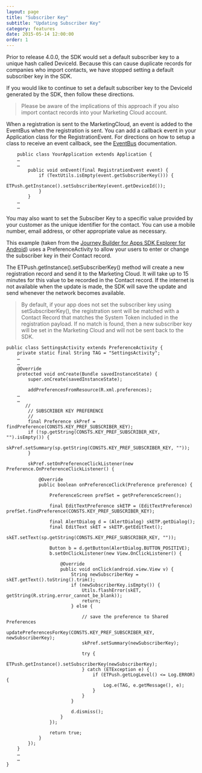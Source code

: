 ```yaml
---
layout: page
title: "Subscriber Key"
subtitle: "Updating Subscriber Key"
category: features
date: 2015-05-14 12:00:00
order: 1
---
```

Prior to release 4.0.0, the SDK would set a default subscriber key to a unique hash called DeviceId.  Because this can cause duplicate records for companies who import contacts, we have stopped setting a default subscriber key in the SDK.

If you would like to continue to set a default subscriber key to the DeviceId generated by the SDK, then follow these directions.  

> Please be aware of the implications of this approach if you also import contact records into your Marketing Cloud account.

When a registration is sent to the MarketingCloud, an event is added to the EventBus when the registration is sent.  You can add a callback event in your Application class for the RegistrationEvent.  For directions on how to setup a class to receive an event callback, see the [EventBus](eventbus.html) documentation.

~~~
    public class YourApplication extends Application {
    …
    …
        public void onEvent(final RegistrationEvent event) {
            if (TextUtils.isEmpty(event.getSubscriberKey())) {
                ETPush.getInstance().setSubscriberKey(event.getDeviceId());
            }
        }
    …
    …
~~~
You may also want to set the Subsciber Key to a specific value provided by your customer as the unique identifier for the contact. You can use a mobile number, email address, or other appropriate value as necessary.

This example (taken from the <a href="https://github.com/ExactTarget/JB4A-SDK-Android/tree/master/JB4A-SDK-Explorer" target="_blank">Journey Builder for Apps SDK Explorer for Android</a>) uses a PreferenceActivity to allow your users to enter or change the subscriber key in their Contact record.

The ETPush.getInstance().setSubscriberKey() method will create a new registration record and send it to the Marketing Cloud.  It will take up to 15 minutes for this value to be recorded in the Contact record.  If the internet is not available when the update is made, the SDK will save the update and send whenever the network becomes available.

> By default, if your app does not set the subscriber key using setSubscriberKey(), the registration sent will be matched with a Contact Record that matches the System Token included in the registration payload.  If no match is found, then a new subscriber key will be set in the Marketing Cloud and will not be sent back to the SDK.

~~~ 
public class SettingsActivity extends PreferenceActivity {
    private static final String TAG = "SettingsActivity";
    …
    …
    @Override
    protected void onCreate(Bundle savedInstanceState) {
        super.onCreate(savedInstanceState);

        addPreferencesFromResource(R.xml.preferences);
    …
    …
       //
        // SUBSCRIBER KEY PREFERENCE
        //
        final Preference skPref = findPreference(CONSTS.KEY_PREF_SUBSCRIBER_KEY);
        if (!sp.getString(CONSTS.KEY_PREF_SUBSCRIBER_KEY, "").isEmpty()) {
            skPref.setSummary(sp.getString(CONSTS.KEY_PREF_SUBSCRIBER_KEY, ""));
        }

        skPref.setOnPreferenceClickListener(new Preference.OnPreferenceClickListener() {

            @Override
            public boolean onPreferenceClick(Preference preference) {

                PreferenceScreen prefSet = getPreferenceScreen();

                final EditTextPreference skETP = (EditTextPreference) prefSet.findPreference(CONSTS.KEY_PREF_SUBSCRIBER_KEY);

                final AlertDialog d = (AlertDialog) skETP.getDialog();
                final EditText skET = skETP.getEditText();
                skET.setText(sp.getString(CONSTS.KEY_PREF_SUBSCRIBER_KEY, ""));

                Button b = d.getButton(AlertDialog.BUTTON_POSITIVE);
                b.setOnClickListener(new View.OnClickListener() {

                    @Override
                    public void onClick(android.view.View v) {
                        String newSubscriberKey = skET.getText().toString().trim();
                        if (newSubscriberKey.isEmpty()) {
                            Utils.flashError(skET, getString(R.string.error_cannot_be_blank));
                            return;
                        } else {

                            // save the preference to Shared Preferences
                            updatePreferencesForKey(CONSTS.KEY_PREF_SUBSCRIBER_KEY, newSubscriberKey);
                            skPref.setSummary(newSubscriberKey);

                            try {
                                ETPush.getInstance().setSubscriberKey(newSubscriberKey);
                            } catch (ETException e) {
                                if (ETPush.getLogLevel() <= Log.ERROR) {
                                    Log.e(TAG, e.getMessage(), e);
                                }
                            }
                        }

                        d.dismiss();
                    }
                });

                return true;
            }
        });
    }
    …
    …
}
~~~ 